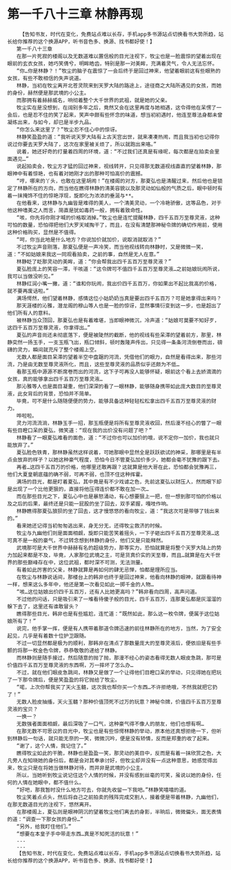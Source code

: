 # 第一千八十三章 林静再现
        【告知书友，时代在变化，免费站点难以长存，手机app多书源站点切换看书大势所趋，站长给你推荐的这个换源APP，听书音色多、换源、找书都好使！】
       第一千八十三章
       在那一片死寂的楼阁以及无数道难以置信般的目光注视下，牧尘也是一脸震惊的望着出现在眼前的玄衣女孩，她巧笑倩兮，明眸皓齿，特别是那一对美眸，充满着灵气，令人无法忘怀。
       “你…你是林静？！”牧尘的脑子在震惊了一会后终于是回过神来，他望着眼前这有些眼熟的女孩，有些不敢相信的失声说道。
       林静，当初在牧尘离开北苍灵院来到天罗大陆的路途上，途径商之大陆所遇见的女孩，而她的身份，赫然便是那武境的小公主。
       而那拥有着赫赫威名，响彻着整个大千世界的武祖，就是她的父亲。
       牧尘实在是没想到，在阔别多年之后，竟然又会在这里再度与她相遇，这令得他在呆愣了一会后，也是忍不住的笑了起来，笑声中颇有些怀念的味道，想当初初遇时，他连至尊法身都未曾凝练出来，与如今，却已是半步九品。
       “你怎么来这里了？”牧尘忍不住心中的惊讶。
       林静笑盈盈的道：“我听说天罗大陆有上古天宫出世，就来凑凑热闹，而且我当初也记得你说过你要去天罗大陆了，这次在家里被关烦了，所以就跑出来咯。”
       说着，她还好奇的打量着四周的环境，道：“不过我们还真是有缘呢，每次都是在拍卖会里面遇见…”
       说起拍卖会，牧尘方才猛的回过神来，视线转开，只见得那无数道视线直直的望着林静，那眼神中有着惊艳，也有着对她刚才出的那种可怕高价的震撼。
       “哼，哪来的丫头，也敢在这里胡闹！”在楼阁的对方，那夏弘也是清醒过来，然后他也是锁定了林静所在的方向，而当他在瞧得林静的清美容貌以及那灵动如仙般的气质之后，眼中顿时有着一抹掩饰不住的惊艳浮现，旋即化为浓浓的垂涎与**。
       在他看来，这林静与九幽皆是难得的美人，一个清美灵动，一个冷艳骄傲，这等品色，对于他这种嗜美之人而言，简直是犹如毒药一般，拥有着致命性。
       “咳，你先将你刚才喊的价格取消掉。”牧尘也是连忙提醒林静，四千五百万至尊灵液，这种可怕的数量，恐怕得把他们大罗天域掏干了，而且，在没有清楚那神秘令牌的确切作用前，使用这种价格购买，显然是不值得。
       “呵，你当此地是什么地方？你说加价就加价，说取消就取消？”
       不过牧尘声音刚落，那夏弘便是一声冷笑，而当他视线转向林静时，又是微微一笑，道：“不如姑娘来我这一同观看拍卖，之前的事，自然是无人在意。”
       林静眨了眨那灵动的美眸，道：“你会帮我出四千五百万至尊灵液？”
       夏弘脸庞上的笑容一滞，干咳道：“这令牌可不值四千五百万至尊灵液…之前姑娘玩闹所说，我可以当做没听见。”
       林静红润小嘴一撇，道：“谁和你玩闹，我出价四千五百万，你如果出不起比我高的价格，就不要再废话啦。”
       满场愕然，他们望着林静，感情这位小姑奶奶当真是要出四千五百万？可是她拿得出来吗？
       那天涯楼的沁雅，潜龙阁的穆山等人也是一脸的惊讶，显然事情衍变到这一步，也是超出了他们所有人的意料。
       被林静当众顶回，那夏弘也是有着难堪，当即眼神微沉，冷声道：“姑娘可莫要不知好歹，这四千五百万至尊灵液，你拿得出…”
       夏弘的声音尚还未彻底落下，便是被陡然的截断，他的视线有些呆滞的望着前方，那里，林静突然一扬玉手，一支玉瓶飞出，瓶口倾斜，顿时轰隆声传出，只见得一条条河流倒卷而出，磅礴的灵力，瞬间就充斥了整个楼阁上空。
       无数人都是面目呆滞的望着半空中盘踞的河流，凭借他们的眼力，自然是看得出来，那些河流，乃是由无数至尊灵液所化，而且，这些至尊灵液的品质似乎还颇为不低…
       看那玉瓶中源源不断席卷而出的河流，这下子可再没人能够怀疑，眼前这个看上去娇滴滴的女孩，真的能够拿出四千五百万至尊灵液…
       那沁雅等人也是面目凝重，他们深深的看了一眼林静，能够随身携带如此庞大数目的至尊灵液，此女背后的背景，恐怕并不简单。
       毕竟，可不是什么随随便便的势力，能够具备这种轻轻松松拿出四千五百万至尊灵液的财力。
       哗啦啦。
       灵力河流流淌，林静玉手一招，那玉瓶便是将所有至尊灵液收回，然后漫不经心的瞥了一眼有些目瞪口呆的夏弘，微笑道：“现在我的出价没有问题了吧？”
       林静看了一眼夏弘难看的面色，道：“不过你也可以加价的哦，说不定你一加价，我也就只能放弃了。”
       夏弘脸色铁青，那林静虽然这样说着，可她那眼中显然全是跃跃欲试的神采，那哪里是有半点会放弃的样子？以她这种豪气程度，恐怕今日不管夏弘加价多少，她都会毫不犹豫的跟下去。
       再者…这四千五百万的价格，他哪里还敢再跟？这就算是他大哥在此，恐怕都会犹豫再三，他们大夏皇朝底蕴的确不弱，可再不弱，也顶不住这种挥霍。
       满场的目光，都是盯着夏弘，其中竟是有不少戏谑之色，先前这夏弘以财压人，然而眼下却是出现了一个比他更狠的，直接将他压得连价都不敢在加一次…
       而在那些目光之下，夏弘心中也是暴怒涌动，有心想要狠上一把，但一想到那可怕的价格以及之后的后果，最终还是只能一屁股的坐了回去，双手紧握，嘎吱作响。
       林静瞧得那夏弘狼狈的坐了回去，这才慢悠悠的看向牧尘，道：“我这次可是带够了钱出来的。”
       看来她还记得当初匆匆逃出来，身无分无，还得牧尘救济的时候。
       牧尘与九幽他们则是面面相觑，旋即只能苦笑着摇头，一下子砸出四千五百万至尊灵液…这可真不是一般的豪气，不过转念想到林静的身份，他们又是只能释然。
       武境那可是大千世界中赫赫有名的超级势力，那等实力，恐怕就算是将整个天罗大陆上的势力加起来都是不及，毕竟，人家那位武境之主，可是货真价实的天至尊，而且…就算是在大千世界的那些巅峰存在中，这位武祖，都时深不可测，无法测量。
       有着如此厉害的父亲，林静就算是再如何的肆无忌惮，怕都是理所应当。
       在牧尘与林静说话间，那楼台上的韩非也终于是回过神来，他看向林静的眼神，就跟看待神一样，想来这么多年中，他还是第一次看见如此一掷千金的人物…
       “咳…这位姑娘出价四千五百万，还有人比她更高吗？”韩非看向四周，高声问道。
       不过他的问话，只是吸引来了一堆看待傻子般的目光，四千五百万，连那夏弘都是灰溜溜的躲下去了，这里还有谁敢冒头？
       瞧得那些目光，韩非也是有些尴尬，连忙道：“既然如此，那么这一枚令牌，便属于这位姑娘所有了！”
       说完，他手掌一挥，便是有人携带着那道令牌迅速的前往林静所在的地方，当然，为了安全起见，几乎是有着数十位护卫跟随。
       不过一切显然都是极为的顺利，那韩非在清点了那数量庞大的至尊灵液后，便依旧是有些手颤的将那一枚金色令牌，恭恭敬敬的递给了林静。
       而林静则是随手接过，然后随意的抛了抛，那漫不经心的姿态看得无数人眼皮急跳，那可是价值四千五百万至尊灵液的东西啊，万一摔坏了怎么办…
       不过，就在他们眼皮急跳间，林静又是做了一个让得他们目瞪口呆的举动，只见得她在把玩了一下那令牌后，便是笑盈盈的将它抛给了牧尘。
       “喏，上次你帮我买了天火玉髓，这次我也帮你买一个东西…不许拒绝哦，不然我就把它扔了！”
       无数人脸皮抽搐，天火玉髓？那种价值顶死不过万的玩意？神秘令牌，价值四千五百万至尊灵液的宝贝？
       一换一？
       无数强者面面相觑，最后深吸了一口气，这种豪气得不像人的朋友，他们也想有啊…
       在那无数不可思议的目光中，牧尘也是有些惊愕林静的举动，原本他还真想拒绝一下，但听到林静后一句话，就只能无奈的一笑，微微沉吟，便是没有矫情，反而是郑重的收了起来。
       “谢了，这个人情，我记住了。”
       瞧得牧尘如此的干脆，林静也是盈盈一笑，那灵动的美目中，反而是有着一抹欣赏之色，大凡旁人在知晓她的身份后，都是会对其奉承讨好，但牧尘却并没有一点这种意思，她感觉得出来，牧尘只是在将她当做林静对待，而并非是武境的小公主。
       所以，当她听到牧尘说记住这个人情的时候，并没有感到丝毫的可笑，虽说以她的身份，任何的人情在她眼中，都不值什么。
       “好吧，那我暂时没什么地方可去，你就先收留一下我吧。”林静笑嘻嘻的道。
       牧尘笑着点点头，然后将自己之前拍卖的残阵完成交割人，接着便是带着林静，九幽他们，在那无数道目光的注视下，悠然离开。
       在那楼阁上，夏弘则是眼神阴沉的望着牧尘他们离去的身影，半晌后，微微偏头，面无表情的道：“调查一下那女孩的身份…”
       “另外，给我盯住他们。”
       “想要在本皇子手中带走东西…真是不知死活的玩意！”
       ...
       ...
       【告知书友，时代在变化，免费站点难以长存，手机app多书源站点切换看书大势所趋，站长给你推荐的这个换源APP，听书音色多、换源、找书都好使！】